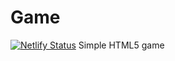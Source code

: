 # Game

[![Netlify Status](https://api.netlify.com/api/v1/badges/1fb5a416-98df-4429-b384-e7964a52408d/deploy-status)](https://app.netlify.com/sites/hopeful-carson-e28ecb/deploys)
Simple HTML5 game

